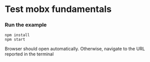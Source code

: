Test mobx fundamentals
=====================

### Run the example

```
npm install
npm start
```

Browser should open automatically. Otherwise, navigate to the URL reported in the terminal
